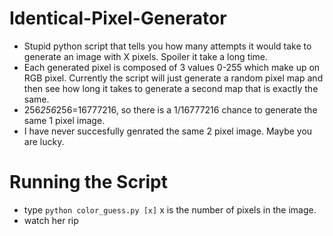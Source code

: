 # Identical-Pixel-Generator
* Stupid python script that tells you how many attempts it would take to generate an image with X pixels. Spoiler it take a long time.
* Each generated pixel is composed of 3 values 0-255 which make up on RGB pixel. Currently the script will just generate a random pixel map and then see how long it takes to generate a second map that is exactly the same.
* 256*256*256=16777216, so there is a 1/16777216 chance to generate the same 1 pixel image.
* I have never succesfully genrated the same 2 pixel image. Maybe you are lucky.

# Running the Script
* type `python color_guess.py [x]` x is the number of pixels in the image.
* watch her rip
